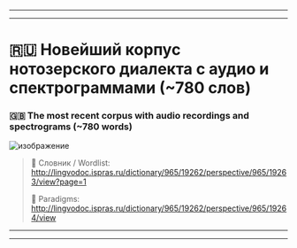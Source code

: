 ***
***

# 🇷🇺 Новейший корпус нотозерского диалекта с аудио и спектрограммами (~780 слов)
### 🇬🇧 The most recent corpus with audio recordings and spectrograms (~780 words)

![изображение](https://github.com/JustARyo/LearnEasternSami/assets/31369233/1b0b9841-4a33-4903-860d-af398f249a50)


> 🔗 Словник / Wordlist: http://lingvodoc.ispras.ru/dictionary/965/19262/perspective/965/19263/view?page=1
>
> 🔗 Paradigms: http://lingvodoc.ispras.ru/dictionary/965/19262/perspective/965/19264/view

***
***

